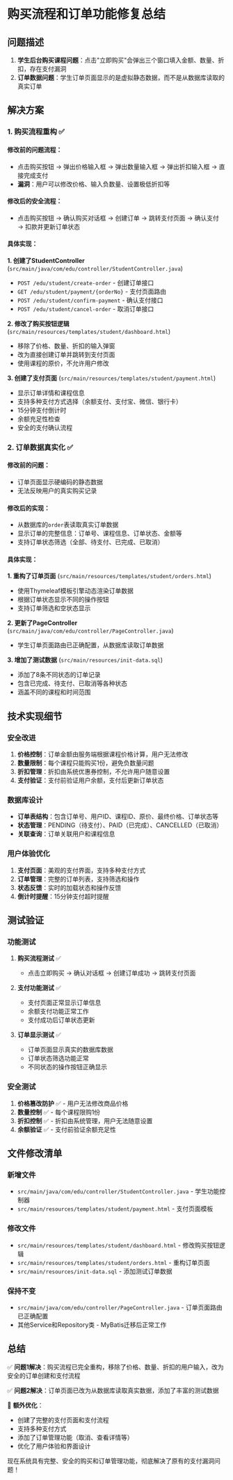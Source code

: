 # 购买流程和订单功能修复总结

## 问题描述
1. **学生后台购买课程问题**：点击"立即购买"会弹出三个窗口填入金额、数量、折扣，存在支付漏洞
2. **订单数据问题**：学生订单页面显示的是虚拟静态数据，而不是从数据库读取的真实订单

## 解决方案

### 1. 购买流程重构 ✅

#### 修改前的问题流程：
- 点击购买按钮 → 弹出价格输入框 → 弹出数量输入框 → 弹出折扣输入框 → 直接完成支付
- **漏洞**：用户可以修改价格、输入负数量、设置极低折扣等

#### 修改后的安全流程：
- 点击购买按钮 → 确认购买对话框 → 创建订单 → 跳转支付页面 → 确认支付 → 扣款并更新订单状态

#### 具体实现：

**1. 创建了StudentController** (`src/main/java/com/edu/controller/StudentController.java`)
- `POST /edu/student/create-order` - 创建订单接口
- `GET /edu/student/payment/{orderNo}` - 支付页面路由
- `POST /edu/student/confirm-payment` - 确认支付接口
- `POST /edu/student/cancel-order` - 取消订单接口

**2. 修改了购买按钮逻辑** (`src/main/resources/templates/student/dashboard.html`)
- 移除了价格、数量、折扣的输入弹窗
- 改为直接创建订单并跳转到支付页面
- 使用课程的原价，不允许用户修改

**3. 创建了支付页面** (`src/main/resources/templates/student/payment.html`)
- 显示订单详情和课程信息
- 支持多种支付方式选择（余额支付、支付宝、微信、银行卡）
- 15分钟支付倒计时
- 余额充足性检查
- 安全的支付确认流程

### 2. 订单数据真实化 ✅

#### 修改前的问题：
- 订单页面显示硬编码的静态数据
- 无法反映用户的真实购买记录

#### 修改后的实现：
- 从数据库的`order`表读取真实订单数据
- 显示订单的完整信息：订单号、课程信息、订单状态、金额等
- 支持订单状态筛选（全部、待支付、已完成、已取消）

#### 具体实现：

**1. 重构了订单页面** (`src/main/resources/templates/student/orders.html`)
- 使用Thymeleaf模板引擎动态渲染订单数据
- 根据订单状态显示不同的操作按钮
- 支持订单筛选和空状态显示

**2. 更新了PageController** (`src/main/java/com/edu/controller/PageController.java`)
- 学生订单页面路由已正确配置，从数据库读取订单数据

**3. 增加了测试数据** (`src/main/resources/init-data.sql`)
- 添加了8条不同状态的订单记录
- 包含已完成、待支付、已取消等各种状态
- 涵盖不同的课程和时间范围

## 技术实现细节

### 安全改进
1. **价格控制**：订单金额由服务端根据课程价格计算，用户无法修改
2. **数量限制**：每个课程只能购买1份，避免负数量问题
3. **折扣管理**：折扣由系统优惠券控制，不允许用户随意设置
4. **支付验证**：支付前验证用户余额，支付后更新订单状态

### 数据库设计
- **订单表结构**：包含订单号、用户ID、课程ID、原价、最终价格、订单状态等
- **状态管理**：PENDING（待支付）、PAID（已完成）、CANCELLED（已取消）
- **关联查询**：订单关联用户和课程信息

### 用户体验优化
1. **支付页面**：美观的支付界面，支持多种支付方式
2. **订单管理**：完整的订单列表，支持筛选和操作
3. **状态反馈**：实时的加载状态和操作反馈
4. **倒计时提醒**：15分钟支付超时提醒

## 测试验证

### 功能测试
1. **购买流程测试** ✅
   - 点击立即购买 → 确认对话框 → 创建订单成功 → 跳转支付页面

2. **支付功能测试** ✅
   - 支付页面正常显示订单信息
   - 余额支付功能正常工作
   - 支付成功后订单状态更新

3. **订单显示测试** ✅
   - 订单页面显示真实的数据库数据
   - 订单状态筛选功能正常
   - 不同状态的操作按钮正确显示

### 安全测试
1. **价格篡改防护** ✅ - 用户无法修改商品价格
2. **数量控制** ✅ - 每个课程限购1份
3. **折扣控制** ✅ - 折扣由系统管理，用户无法随意设置
4. **余额验证** ✅ - 支付前验证余额充足性

## 文件修改清单

### 新增文件
- `src/main/java/com/edu/controller/StudentController.java` - 学生功能控制器
- `src/main/resources/templates/student/payment.html` - 支付页面模板

### 修改文件
- `src/main/resources/templates/student/dashboard.html` - 修改购买按钮逻辑
- `src/main/resources/templates/student/orders.html` - 重构订单页面
- `src/main/resources/init-data.sql` - 添加测试订单数据

### 保持不变
- `src/main/java/com/edu/controller/PageController.java` - 订单页面路由已正确配置
- 其他Service和Repository类 - MyBatis迁移后正常工作

## 总结

✅ **问题1解决**：购买流程已完全重构，移除了价格、数量、折扣的用户输入，改为安全的订单创建和支付流程

✅ **问题2解决**：订单页面已改为从数据库读取真实数据，添加了丰富的测试数据

🚀 **额外优化**：
- 创建了完整的支付页面和支付流程
- 支持多种支付方式
- 添加了订单管理功能（取消、查看详情等）
- 优化了用户体验和界面设计

现在系统具有完整、安全的购买和订单管理功能，彻底解决了原有的支付漏洞问题！